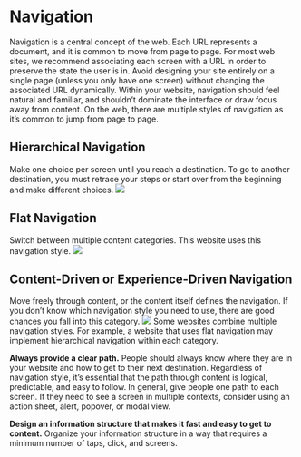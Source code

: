 # Navigation
Navigation is a central concept of the web. Each URL represents a document, and it is common to move from page to page. For most web sites, we recommend associating each screen with a URL in order to preserve the state the user is in. Avoid designing your site entirely on a single page (unless you only have one screen) without changing the associated URL dynamically. Within your website, navigation should feel natural and familiar, and shouldn’t dominate the interface or draw focus away from content. On the web, there are multiple styles of navigation as it’s common to jump from page to page.

## Hierarchical Navigation
Make one choice per screen until you reach a destination. To go to another destination, you must retrace your steps or start over from the beginning and make different choices.
![](https://developer.apple.com/design/human-interface-guidelines/ios/images/NavigationHierarchical-Graphic_2x.png)

## Flat Navigation
Switch between multiple content categories. This website uses this navigation style.
![](https://developer.apple.com/design/human-interface-guidelines/ios/images/NavigationFlat-Graphic_2x.png)
## Content-Driven or Experience-Driven Navigation
Move freely through content, or the content itself defines the navigation. If you don’t know which navigation style you need to use, there are good chances you fall into this category.
![](https://developer.apple.com/design/human-interface-guidelines/ios/images/NavigationExperienceDriven-Graphic_2x.png)
Some websites combine multiple navigation styles. For example, a website that uses flat navigation may implement hierarchical navigation within each category.

**Always provide a clear path.** People should always know where they are in your website and how to get to their next destination. Regardless of navigation style, it’s essential that the path through content is logical, predictable, and easy to follow. In general, give people one path to each screen. If they need to see a screen in multiple contexts, consider using an action sheet, alert, popover, or modal view.

**Design an information structure that makes it fast and easy to get to content.** Organize your information structure in a way that requires a minimum number of taps, click, and screens.